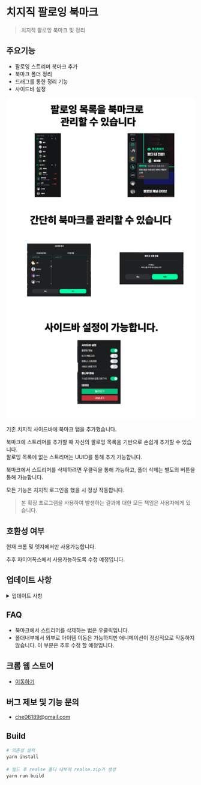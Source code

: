 # 치지직 팔로잉 북마크

> 치지직 팔로잉 북마크 및 정리

## 주요기능

- 팔로잉 스트리머 북마크 추가
- 북마크 폴더 정리
- 드래그를 통한 정리 기능
- 사이드바 설정

![스크린샷 1](./docs/images/1.png)  
![스크린샷 2](./docs/images/2.png)
![스크린샷 3](./docs/images/3.png)

기존 치지직 사이드바에 북마크 탭을 추가했습니다.

북마크에 스트리머를 추가할 때 자신의 팔로잉 목록을 기반으로 손쉽게 추가할 수 있습니다.  
팔로잉 목록에 없는 스트리머는 UUID를 통해 추가 가능합니다.

북마크에서 스트리머를 삭제하려면 우클릭을 통해 가능하고, 폴더 삭제는 별도의 버튼을 통해 가능합니다.

모든 기능은 치지직 로그인을 했을 시 정상 작동합니다.

> 본 확장 프로그램을 사용하여 발생하는 결과에 대한 모든 책임은 사용자에게 있습니다.

## 호환성 여부

현재 크롬 및 엣지에서만 사용가능합니다.

추후 파이어폭스에서 사용가능하도록 수정 예정입니다.

## 업데이트 사항

<details>
<summary>
업데이트 사항
</summary>

- 1.1.0 : 밝은테마 모드에서도 정상적으로 보이도록 수정했습니다.
- 1.2.0 : 넓은 화면 또는 전체화면 전환 후 복귀 시 북마크 UI가 사라지던 문제를 수정했습니다.
- 1.2.1 : 북마크 간 간격 조절 및 자잘한 불편사항 개선
- 1.3.0 : 미리보기 지원
- 1.3.1 : 설정 팝업 창에 미리보기 설정 추가
- 1.3.2 : 북마크 우클릭 시 새 탭으로 이동하기 기능 추가 /

</details>

## FAQ

- 북마크에서 스트리머를 삭제하는 법은 우클릭입니다.
- 폴더내부에서 외부로 아이템 이동은 가능하지만 애니메이션이 정상적으로 작동하지 않습니다. 이 부분은 추후 수정 할 예정입니다.

## 크롬 웹 스토어

- [이동하기](https://chromewebstore.google.com/detail/%EC%B9%98%EC%A7%80%EC%A7%81-%ED%8C%94%EB%A1%9C%EC%9E%89-%EB%B6%81%EB%A7%88%ED%81%AC/nbnlaahmoodclieojdkinbajaobplhjg?hl=ko&utm_source=ext_sidebar)

## 버그 제보 및 기능 문의

- che06189@gmail.com

## Build

```bash
# 의존성 설치
yarn install

# 빌드 후 realse 폴더 내부에 realse.zip가 생성
yarn run build
```
